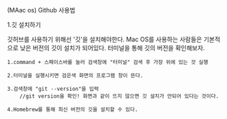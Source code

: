 (MAac os) Github 사용법

1.깃 설치하기

깃허브를 사용하기 위해선 '깃'을 설치해야한다.
Mac OS를 사용하는 사람들은 기본적으로 낮은 버전의 깃이 설치가 되어있다.
터미널을 통해 깃의 버전을 확인해보자.

    1.command + 스페이스바를 눌러 검색창에 "터미널" 검색 후 가장 위에 있는 것 실행

    2.터미널을 실행시키면 검은색 화면의 프로그램 창이 뜬다.

    3.검색창에 "git --version"을 입력
        //git version을 확인! 화면과 같이 뜨지 않으면 깃 설치가 안되어 있다는 것이다.

    4.Homebrew를 통해 최신 버전의 깃을 설치할 수 있다.

